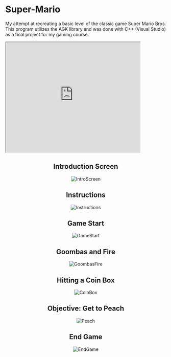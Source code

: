 Super-Mario
===========

My attempt at recreating a basic level of the classic game Super Mario Bros.
This program utilizes the AGK library and was done with C++ (Visual Studio) as a final project for my gaming course.
<iframe width="420" height="345"
src="https://www.youtube.com/watch?v=T4JtKVHu_4Y">
</iframe>

<center>
  <h2>Introduction Screen</h2>
  
  ![IntroScreen](http://i.imgur.com/BUeGxpu.png)
  
  <b><h2>Instructions</b></h2>
  
  ![Instructions](http://i.imgur.com/T4WIXMU.png)
  
  <h2>Game Start</h2>
  
  ![GameStart](http://i.imgur.com/qmZT25j.png)
  
  <h2>Goombas and Fire</h2>
  
  ![GoombasFire](http://i.imgur.com/JEEglqF.png)
  
  <h2>Hitting a Coin Box</h2>
  
  ![CoinBox](http://i.imgur.com/Emw5EuC.png)
  
  <h2>Objective: Get to Peach</h2>
  
  ![Peach](http://i.imgur.com/4O3CCCZ.png)
  
  <h2>End Game</h2>
  
  ![EndGame](http://i.imgur.com/Ri7b9FD.png)
</center>
